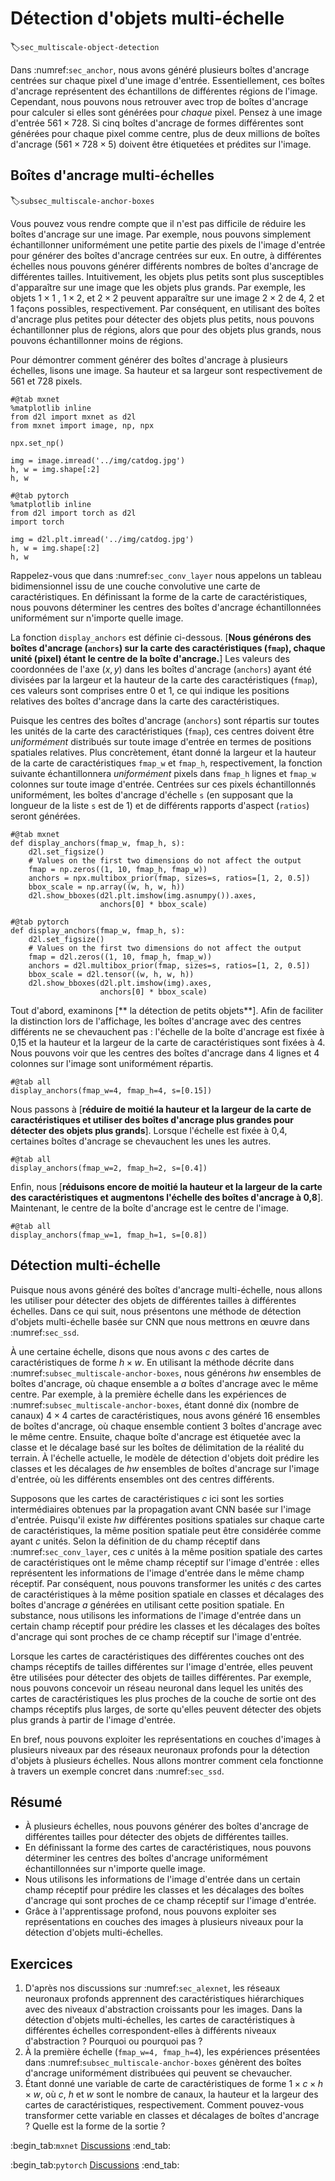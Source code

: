 # Détection d'objets multi-échelle
:label:`sec_multiscale-object-detection` 

 
Dans :numref:`sec_anchor`,
nous avons généré plusieurs boîtes d'ancrage centrées sur chaque pixel d'une image d'entrée. 
Essentiellement, ces boîtes d'ancrage 
représentent des échantillons de
différentes régions de l'image.
Cependant, 
nous pouvons nous retrouver avec trop de boîtes d'ancrage pour calculer
si elles sont générées pour *chaque* pixel.
Pensez à une image d'entrée $561 \times 728$.
Si cinq boîtes d'ancrage 
de formes différentes
sont générées pour chaque pixel comme centre,
plus de deux millions de boîtes d'ancrage ($561 \times 728 \times 5$) doivent être étiquetées et prédites sur l'image.

## Boîtes d'ancrage multi-échelles
:label:`subsec_multiscale-anchor-boxes` 

Vous pouvez vous rendre compte que
il n'est pas difficile de réduire les boîtes d'ancrage sur une image.
Par exemple, nous pouvons simplement 
échantillonner uniformément une petite partie des pixels
de l'image d'entrée
pour générer des boîtes d'ancrage centrées sur eux.
En outre, 
à différentes échelles
nous pouvons générer différents nombres de boîtes d'ancrage
de différentes tailles.
Intuitivement,
les objets plus petits sont plus susceptibles
d'apparaître sur une image que les objets plus grands.
Par exemple, les objets
$1 \times 1$ , $1 \times 2$, et $2 \times 2$ 
peuvent apparaître sur une image $2 \times 2$
de 4, 2 et 1 façons possibles, respectivement.
Par conséquent, en utilisant des boîtes d'ancrage plus petites pour détecter des objets plus petits, nous pouvons échantillonner plus de régions,
alors que pour des objets plus grands, nous pouvons échantillonner moins de régions.

Pour démontrer comment générer des boîtes d'ancrage
à plusieurs échelles, lisons une image.
Sa hauteur et sa largeur sont respectivement de 561 et 728 pixels.

```{.python .input}
#@tab mxnet
%matplotlib inline
from d2l import mxnet as d2l
from mxnet import image, np, npx

npx.set_np()

img = image.imread('../img/catdog.jpg')
h, w = img.shape[:2]
h, w
```

```{.python .input}
#@tab pytorch
%matplotlib inline
from d2l import torch as d2l
import torch

img = d2l.plt.imread('../img/catdog.jpg')
h, w = img.shape[:2]
h, w
```

Rappelez-vous que dans :numref:`sec_conv_layer` 
nous appelons un tableau bidimensionnel issu de 
une couche convolutive une carte de caractéristiques.
En définissant la forme de la carte de caractéristiques,
nous pouvons déterminer les centres des boîtes d'ancrage échantillonnées uniformément sur n'importe quelle image.


La fonction `display_anchors` est définie ci-dessous.
[**Nous générons des boîtes d'ancrage (`anchors`) sur la carte des caractéristiques (`fmap`), chaque unité (pixel) étant le centre de la boîte d'ancrage.**]
Les valeurs des coordonnées de l'axe $(x, y)$
dans les boîtes d'ancrage (`anchors`) ayant été divisées par la largeur et la hauteur de la carte des caractéristiques (`fmap`),
ces valeurs sont comprises entre 0 et 1,
ce qui indique les positions relatives des boîtes d'ancrage
dans la carte des caractéristiques.

Puisque les centres des boîtes d'ancrage (`anchors`)
sont répartis sur toutes les unités de la carte des caractéristiques (`fmap`),
ces centres doivent être *uniformément* distribués
sur toute image d'entrée
en termes de positions spatiales relatives.
Plus concrètement,
étant donné la largeur et la hauteur de la carte de caractéristiques `fmap_w` et `fmap_h`, respectivement,
la fonction suivante échantillonnera *uniformément*
pixels dans `fmap_h` lignes et `fmap_w` colonnes
sur toute image d'entrée.
Centrées sur ces pixels échantillonnés uniformément, les boîtes d'ancrage
d'échelle `s` (en supposant que la longueur de la liste `s` est de 1) et de différents rapports d'aspect (`ratios`)
seront générées.

```{.python .input}
#@tab mxnet
def display_anchors(fmap_w, fmap_h, s):
    d2l.set_figsize()
    # Values on the first two dimensions do not affect the output
    fmap = np.zeros((1, 10, fmap_h, fmap_w))
    anchors = npx.multibox_prior(fmap, sizes=s, ratios=[1, 2, 0.5])
    bbox_scale = np.array((w, h, w, h))
    d2l.show_bboxes(d2l.plt.imshow(img.asnumpy()).axes,
                    anchors[0] * bbox_scale)
```

```{.python .input}
#@tab pytorch
def display_anchors(fmap_w, fmap_h, s):
    d2l.set_figsize()
    # Values on the first two dimensions do not affect the output
    fmap = d2l.zeros((1, 10, fmap_h, fmap_w))
    anchors = d2l.multibox_prior(fmap, sizes=s, ratios=[1, 2, 0.5])
    bbox_scale = d2l.tensor((w, h, w, h))
    d2l.show_bboxes(d2l.plt.imshow(img).axes,
                    anchors[0] * bbox_scale)
```

Tout d'abord, examinons [**
la détection de petits objets**].
Afin de faciliter la distinction lors de l'affichage, les boîtes d'ancrage avec des centres différents ne se chevauchent pas :
l'échelle de la boîte d'ancrage est fixée à 0,15
et la hauteur et la largeur de la carte de caractéristiques sont fixées à 4. Nous pouvons voir
que les centres des boîtes d'ancrage dans 4 lignes et 4 colonnes sur l'image sont uniformément répartis.

```{.python .input}
#@tab all
display_anchors(fmap_w=4, fmap_h=4, s=[0.15])
```

Nous passons à [**réduire de moitié la hauteur et la largeur de la carte de caractéristiques et utiliser des boîtes d'ancrage plus grandes pour détecter des objets plus grands**]. Lorsque l'échelle est fixée à 0,4,
certaines boîtes d'ancrage se chevauchent les unes les autres.

```{.python .input}
#@tab all
display_anchors(fmap_w=2, fmap_h=2, s=[0.4])
```

Enfin, nous [**réduisons encore de moitié la hauteur et la largeur de la carte des caractéristiques et augmentons l'échelle des boîtes d'ancrage à 0,8**]. Maintenant, le centre de la boîte d'ancrage est le centre de l'image.

```{.python .input}
#@tab all
display_anchors(fmap_w=1, fmap_h=1, s=[0.8])
```

## Détection multi-échelle


Puisque nous avons généré des boîtes d'ancrage multi-échelle,
nous allons les utiliser pour détecter des objets de différentes tailles
à différentes échelles.
Dans ce qui suit,
 nous présentons une méthode de détection d'objets multi-échelle
basée sur CNN que nous mettrons en œuvre
dans :numref:`sec_ssd`.

À une certaine échelle,
disons que nous avons $c$ des cartes de caractéristiques de forme $h \times w$.
En utilisant la méthode décrite dans :numref:`subsec_multiscale-anchor-boxes`,
nous générons $hw$ ensembles de boîtes d'ancrage,
où chaque ensemble a $a$ boîtes d'ancrage avec le même centre.
Par exemple, 
à la première échelle dans les expériences de :numref:`subsec_multiscale-anchor-boxes`,
étant donné dix (nombre de canaux) $4 \times 4$ cartes de caractéristiques,
nous avons généré 16 ensembles de boîtes d'ancrage,
où chaque ensemble contient 3 boîtes d'ancrage avec le même centre.
Ensuite, chaque boîte d'ancrage est étiquetée avec
la classe et le décalage basé sur les boîtes de délimitation de la réalité du terrain. À l'échelle actuelle, le modèle de détection d'objets doit prédire les classes et les décalages de $hw$ ensembles de boîtes d'ancrage sur l'image d'entrée, où les différents ensembles ont des centres différents.


Supposons que les cartes de caractéristiques $c$ ici
sont les sorties intermédiaires obtenues
par la propagation avant CNN basée sur l'image d'entrée. Puisqu'il existe $hw$ différentes positions spatiales sur chaque carte de caractéristiques,
la même position spatiale peut être 
considérée comme ayant $c$ unités.
Selon la définition de
du champ réceptif dans :numref:`sec_conv_layer`,
ces $c$ unités à la même position spatiale
des cartes de caractéristiques
ont le même champ réceptif sur l'image d'entrée :
elles représentent les informations de l'image d'entrée
dans le même champ réceptif.
Par conséquent, nous pouvons transformer les unités $c$
des cartes de caractéristiques à la même position spatiale
en classes et décalages
des boîtes d'ancrage $a$
générées en utilisant cette position spatiale.
En substance,
nous utilisons les informations de l'image d'entrée dans un certain champ réceptif
pour prédire les classes et les décalages des boîtes d'ancrage
qui sont
proches de ce champ réceptif
sur l'image d'entrée.


Lorsque les cartes de caractéristiques des différentes couches
ont des champs réceptifs de tailles différentes sur l'image d'entrée, elles peuvent être utilisées pour détecter des objets de tailles différentes.
Par exemple, nous pouvons concevoir un réseau neuronal dans lequel les unités
des cartes de caractéristiques les plus proches de la couche de sortie
ont des champs réceptifs plus larges,
de sorte qu'elles peuvent détecter des objets plus grands à partir de l'image d'entrée.

En bref, nous pouvons exploiter
les représentations en couches d'images à plusieurs niveaux
par des réseaux neuronaux profonds
pour la détection d'objets à plusieurs échelles.
Nous allons montrer comment cela fonctionne à travers un exemple concret
dans :numref:`sec_ssd`.




## Résumé

* À plusieurs échelles, nous pouvons générer des boîtes d'ancrage de différentes tailles pour détecter des objets de différentes tailles.
* En définissant la forme des cartes de caractéristiques, nous pouvons déterminer les centres des boîtes d'ancrage uniformément échantillonnées sur n'importe quelle image.
* Nous utilisons les informations de l'image d'entrée dans un certain champ réceptif pour prédire les classes et les décalages des boîtes d'ancrage qui sont proches de ce champ réceptif sur l'image d'entrée.
* Grâce à l'apprentissage profond, nous pouvons exploiter ses représentations en couches des images à plusieurs niveaux pour la détection d'objets multi-échelles.


## Exercices

1. D'après nos discussions sur :numref:`sec_alexnet`, les réseaux neuronaux profonds apprennent des caractéristiques hiérarchiques avec des niveaux d'abstraction croissants pour les images. Dans la détection d'objets multi-échelles, les cartes de caractéristiques à différentes échelles correspondent-elles à différents niveaux d'abstraction ? Pourquoi ou pourquoi pas ?
1. À la première échelle (`fmap_w=4, fmap_h=4`), les expériences présentées dans :numref:`subsec_multiscale-anchor-boxes` génèrent des boîtes d'ancrage uniformément distribuées qui peuvent se chevaucher.
1. Étant donné une variable de carte de caractéristiques de forme $1 \times c \times h \times w$, où $c$, $h$ et $w$ sont le nombre de canaux, la hauteur et la largeur des cartes de caractéristiques, respectivement. Comment pouvez-vous transformer cette variable en classes et décalages de boîtes d'ancrage ? Quelle est la forme de la sortie ?


:begin_tab:`mxnet`
[Discussions](https://discuss.d2l.ai/t/371)
:end_tab:

:begin_tab:`pytorch`
[Discussions](https://discuss.d2l.ai/t/1607)
:end_tab:
